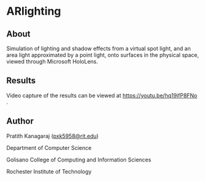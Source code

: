 # ARlighting

## About

Simulation of lighting and shadow effects from a virtual spot light, and an area light approximated by a point light, onto surfaces in the physical space, viewed through Microsoft HoloLens.

## Results

Video capture of the results can be viewed at https://youtu.be/hq19jfP8FNo .

## Author

Pratith Kanagaraj (pxk5958@rit.edu)

Department of Computer Science

Golisano College of Computing and Information Sciences

Rochester Institute of Technology

